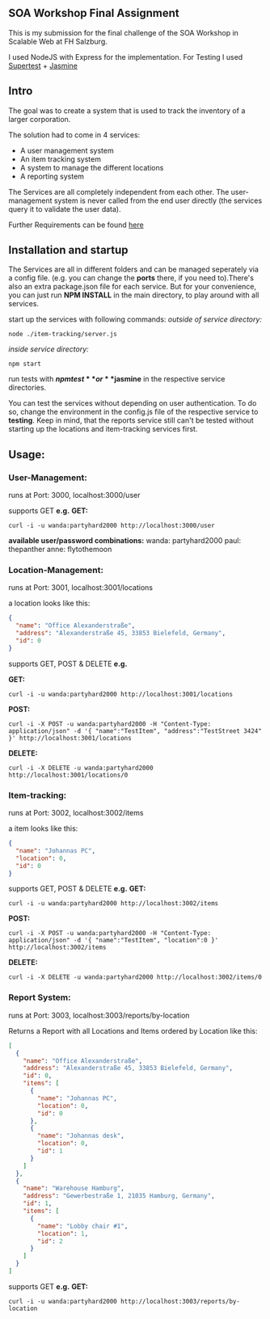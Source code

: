 ## SOA Workshop Final Assignment

This is my submission for the final challenge of the SOA Workshop in Scalable Web at FH Salzburg.

I used NodeJS with Express for the implementation.
For Testing I used [Supertest](https://github.com/visionmedia/supertest) + [Jasmine](https://github.com/jasmine/jasmine)

## Intro
The goal was to create a system that is used to track the inventory of a larger corporation.

The solution had to come in 4 services:

* A user management system
* An item tracking system
* A system to manage the different locations
* A reporting system

The Services are all completely independent from each other. The user-management system is never called from the end user directly (the services query it to validate the user data).

Further Requirements can be found
[here](https://github.com/nesQuick/2015-salzburg-soa-workshop/tree/master/challenges/final)

## Installation and startup

The Services are all in different folders and can be managed seperately via a config file. (e.g. you can change the **ports** there, if you need to).There's also an extra package.json file for each service.
But for your convenience, you can just run **NPM INSTALL** in the main directory, to play around with all services.

start up the services with following commands:
*outside of service directory:*
```
node ./item-tracking/server.js
```

*inside service directory:*
```
npm start
```

run tests with **$npm test** or **$jasmine** in the respective service directories.

You can test the services without depending on user authentication. To do so, change the environment in the config.js file of the respective service to **testing**. Keep in mind, that the reports service still can't be tested without starting up the locations and item-tracking services first.

## Usage:

### User-Management:
runs at Port: 3000, localhost:3000/user

supports GET **e.g.**
**GET:**
```
curl -i -u wanda:partyhard2000 http://localhost:3000/user
```

**available user/password combinations:**
wanda: partyhard2000
paul: thepanther
anne: flytothemoon

### Location-Management:
runs at Port: 3001, localhost:3001/locations

a location looks like this:

```json
{
  "name": "Office Alexanderstraße",
  "address": "Alexanderstraße 45, 33853 Bielefeld, Germany",
  "id": 0
}
```

supports GET, POST & DELETE **e.g.**

**GET:**
```
curl -i -u wanda:partyhard2000 http://localhost:3001/locations
```
**POST:**
```
curl -i -X POST -u wanda:partyhard2000 -H "Content-Type: application/json" -d '{ "name":"TestItem", "address":"TestStreet 3424" }' http://localhost:3001/locations
```
**DELETE:**
```
curl -i -X DELETE -u wanda:partyhard2000 http://localhost:3001/locations/0
```
### Item-tracking:
runs at Port: 3002, localhost:3002/items

a item looks like this:

```json
{
  "name": "Johannas PC",
  "location": 0,
  "id": 0
}
```

supports GET, POST & DELETE **e.g.**
**GET:**
```
curl -i -u wanda:partyhard2000 http://localhost:3002/items
```
**POST:**
```
curl -i -X POST -u wanda:partyhard2000 -H "Content-Type: application/json" -d '{ "name":"TestItem", "location":0 }' http://localhost:3002/items
```
**DELETE:**
```
curl -i -X DELETE -u wanda:partyhard2000 http://localhost:3002/items/0
```

### Report System:
runs at Port: 3003, localhost:3003/reports/by-location

Returns a Report with all Locations and Items ordered by Location like this:

```json
[
  {
    "name": "Office Alexanderstraße",
    "address": "Alexanderstraße 45, 33853 Bielefeld, Germany",
    "id": 0,
    "items": [
      {
        "name": "Johannas PC",
        "location": 0,
        "id": 0
      },
      {
        "name": "Johannas desk",
        "location": 0,
        "id": 1
      }
    ]
  },
  {
    "name": "Warehouse Hamburg",
    "address": "Gewerbestraße 1, 21035 Hamburg, Germany",
    "id": 1,
    "items": [
      {
        "name": "Lobby chair #1",
        "location": 1,
        "id": 2
      }
    ]
  }
]
```

supports GET **e.g.**
**GET:**
```
curl -i -u wanda:partyhard2000 http://localhost:3003/reports/by-location
```
